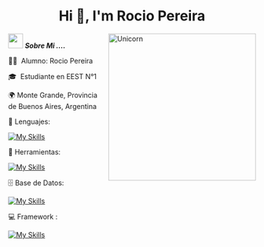 <h1 align="center">Hi 👋, I'm Rocio Pereira<a href="https://100rabhcsmc.github.io/Me.io/" target="blank"></a></h1>

<img align="right" width=300px alt="Unicorn" src="https://i.pinimg.com/originals/ec/5f/37/ec5f377a267f9e999a5f4b13bd0fb102.gif" />

<img src="https://media.giphy.com/media/iY8CRBdQXODJSCERIr/giphy.gif" width="30px">&nbsp;***Sobre Mi ....***

👨‍💻 &nbsp;Alumno: Rocio Pereira

🎓 &nbsp;Estudiante en EEST N°1

🌍 Monte Grande, Provincia de Buenos Aires, Argentina

📕 Lenguajes:

[![My Skills](https://skillicons.dev/icons?i=js,html,css,java,php,py)](https://skillicons.dev)

📘 Herramientas:

[![My Skills](https://skillicons.dev/icons?i=git,vscode,visualstudio)](https://skillicons.dev)

🗄 Base de Datos:

[![My Skills](https://skillicons.dev/icons?i=mysql,sqlite)](https://skillicons.dev)

💻 Framework :

[![My Skills](https://skillicons.dev/icons?i=bootstrap,django)](https://skillicons.dev)



